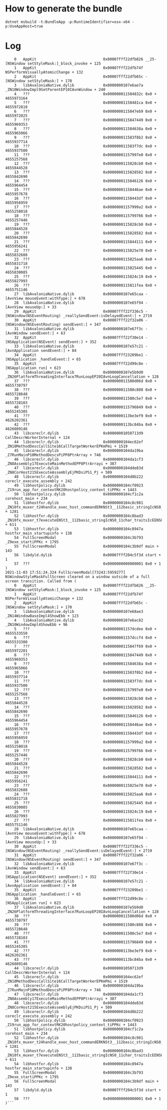 # How to generate the bundle
```dotnet msbuild -t:BundleApp -p:RuntimeIdentifier=osx-x64 -p:UseAppHost=true```

# Log
```2021-11-03 17:51:24.314 FullScreenModal[73243:5959277] NSWindowStyleMaskFullScreen cleared on a window outside of a full screen transition. Called from (
	0   AppKit                              0x00007fff22dfb826 __25-[NSWindow setStyleMask:]_block_invoke + 125
	1   AppKit                              0x00007fff22dfb74f NSPerformVisuallyAtomicChange + 132
	2   AppKit                              0x00007fff22dfb65c -[NSWindow setStyleMask:] + 170
	3   libAvaloniaNative.dylib             0x0000000107e6ae7a _ZN10WindowImpl9SetParentEP10IAvnWindow + 240
	4   ???                                 0x000000011584832c 0x0 + 4655973164
	5   ???                                 0x00000001158481ca 0x0 + 4655972810
	6   ???                                 0x0000000115847eb9 0x0 + 4655972025
	7   ???                                 0x0000000115847449 0x0 + 4655969353
	8   ???                                 0x000000011584638a 0x0 + 4655965066
	9   ???                                 0x000000011583f8b2 0x0 + 4655937714
	10  ???                                 0x000000011583f7dc 0x0 + 4655937500
	11  ???                                 0x00000001157997e0 0x0 + 4655257568
	12  ???                                 0x0000000115828cb0 0x0 + 4655844528
	13  ???                                 0x0000000115828582 0x0 + 4655842690
	14  ???                                 0x0000000115846126 0x0 + 4655964454
	15  ???                                 0x00000001158446ae 0x0 + 4655957678
	16  ???                                 0x00000001158443df 0x0 + 4655956959
	17  ???                                 0x00000001157999a2 0x0 + 4655258018
	18  ???                                 0x0000000115799766 0x0 + 4655257446
	19  ???                                 0x0000000115828cb0 0x0 + 4655844528
	20  ???                                 0x0000000115828582 0x0 + 4655842690
	21  ???                                 0x0000000115844111 0x0 + 4655956241
	22  ???                                 0x0000000115825e70 0x0 + 4655832688
	23  ???                                 0x0000000115825aa6 0x0 + 4655831718
	24  ???                                 0x0000000115825445 0x0 + 4655830085
	25  ???                                 0x0000000115824c19 0x0 + 4655827993
	26  ???                                 0x0000000115811fea 0x0 + 4655751146
	27  libAvaloniaNative.dylib             0x0000000107e65caa -[AvnView mouseEvent:withType:] + 678
	28  libAvaloniaNative.dylib             0x0000000107e65f94 -[AvnView mouseUp:] + 33
	29  AppKit                              0x00007fff22f336c5 -[NSWindow(NSEventRouting) _reallySendEvent:isDelayedEvent:] + 2719
	30  AppKit                              0x00007fff22f32a06 -[NSWindow(NSEventRouting) sendEvent:] + 347
	31  libAvaloniaNative.dylib             0x0000000107e67f3c -[AvnWindow sendEvent:] + 63
	32  AppKit                              0x00007fff22f30e14 -[NSApplication(NSEvent) sendEvent:] + 352
	33  libAvaloniaNative.dylib             0x0000000107e57c21 -[AvnApplication sendEvent:] + 84
	34  AppKit                              0x00007fff23209be1 -[NSApplication _handleEvent:] + 65
	35  AppKit                              0x00007fff22d99c8e -[NSApplication run] + 623
	36  libAvaloniaNative.dylib             0x0000000107e5b9d0 _ZN26PlatformThreadingInterface7RunLoopEP20IAvnLoopCancellation + 128
	37  ???                                 0x000000011580d06d 0x0 + 4655730797
	38  ???                                 0x000000011580c808 0x0 + 4655728648
	39  ???                                 0x000000011580c5e7 0x0 + 4655728103
	40  ???                                 0x0000000115796849 0x0 + 4655245385
	41  ???                                 0x0000000113be3ef9 0x0 + 4626202361
	42  ???                                 0x0000000113bc84ba 0x0 + 4626089146
	43  libcoreclr.dylib                    0x00000001050713d9 CallDescrWorkerInternal + 124
	44  libcoreclr.dylib                    0x0000000104ec62ef _ZN18MethodDescCallSite16CallTargetWorkerEPKmPmi + 1519
	45  libcoreclr.dylib                    0x0000000104da19ba _Z7RunMainP10MethodDescsPiPP8PtrArray + 746
	46  libcoreclr.dylib                    0x0000000104da1cf3 _ZN8Assembly17ExecuteMainMethodEPP8PtrArrayi + 387
	47  libcoreclr.dylib                    0x0000000104dde83d _ZN8CorHost215ExecuteAssemblyEjPKDsiPS1_Pj + 509
	48  libcoreclr.dylib                    0x0000000104d8b222 coreclr_execute_assembly + 242
	49  libhostpolicy.dylib                 0x0000000104cf0923 _Z19run_app_for_contextRK20hostpolicy_context_tiPPKc + 1443
	50  libhostpolicy.dylib                 0x0000000104cf1c2a corehost_main + 234
	51  libhostfxr.dylib                    0x0000000104c8c981 _ZN10fx_muxer_t24handle_exec_host_commandERKNSt3__112basic_stringIcNS0_11char_traitsIcEENS0_9allocatorIcEEEERK19host_startup_info_tS8_RKNS0_13unordered_mapI13known_optionsNS0_6vectorIS6_NS4_IS6_EEEE18known_options_hashNS0_8equal_toISD_EENS4_INS0_4pairIKSD_SG_EEEEEEiPPKci11host_mode_tPciPi + 1281
	52  libhostfxr.dylib                    0x0000000104c8bad3 _ZN10fx_muxer_t7executeENSt3__112basic_stringIcNS0_11char_traitsIcEENS0_9allocatorIcEEEEiPPKcRK19host_startup_info_tPciPi + 611
	53  libhostfxr.dylib                    0x0000000104c8947a hostfxr_main_startupinfo + 138
	54  FullScreenModal                     0x0000000104c3b793 _Z9exe_startiPPKc + 1795
	55  FullScreenModal                     0x0000000104c3b9df main + 143
	56  libdyld.dylib                       0x00007fff204c5f3d start + 1
	57  ???                                 0x0000000000000001 0x0 + 1
)
2021-11-03 17:51:24.324 FullScreenModal[73243:5959277] NSWindowStyleMaskFullScreen cleared on a window outside of a full screen transition. Called from (
	0   AppKit                              0x00007fff22dfb826 __25-[NSWindow setStyleMask:]_block_invoke + 125
	1   AppKit                              0x00007fff22dfb74f NSPerformVisuallyAtomicChange + 132
	2   AppKit                              0x00007fff22dfb65c -[NSWindow setStyleMask:] + 170
	3   libAvaloniaNative.dylib             0x0000000107e68ae3 _ZN14WindowBaseImpl4ShowEbb + 123
	4   libAvaloniaNative.dylib             0x0000000107e6ac82 _ZN10WindowImpl4ShowEbb + 96
	5   ???                                 0x00000001157dcdee 0x0 + 4655533550
	6   ???                                 0x00000001157dccf4 0x0 + 4655533300
	7   ???                                 0x0000000115847f69 0x0 + 4655972201
	8   ???                                 0x0000000115847449 0x0 + 4655969353
	9   ???                                 0x000000011584638a 0x0 + 4655965066
	10  ???                                 0x000000011583f8b2 0x0 + 4655937714
	11  ???                                 0x000000011583f7dc 0x0 + 4655937500
	12  ???                                 0x00000001157997e0 0x0 + 4655257568
	13  ???                                 0x0000000115828cb0 0x0 + 4655844528
	14  ???                                 0x0000000115828582 0x0 + 4655842690
	15  ???                                 0x0000000115846126 0x0 + 4655964454
	16  ???                                 0x00000001158446ae 0x0 + 4655957678
	17  ???                                 0x00000001158443df 0x0 + 4655956959
	18  ???                                 0x00000001157999a2 0x0 + 4655258018
	19  ???                                 0x0000000115799766 0x0 + 4655257446
	20  ???                                 0x0000000115828cb0 0x0 + 4655844528
	21  ???                                 0x0000000115828582 0x0 + 4655842690
	22  ???                                 0x0000000115844111 0x0 + 4655956241
	23  ???                                 0x0000000115825e70 0x0 + 4655832688
	24  ???                                 0x0000000115825aa6 0x0 + 4655831718
	25  ???                                 0x0000000115825445 0x0 + 4655830085
	26  ???                                 0x0000000115824c19 0x0 + 4655827993
	27  ???                                 0x0000000115811fea 0x0 + 4655751146
	28  libAvaloniaNative.dylib             0x0000000107e65caa -[AvnView mouseEvent:withType:] + 678
	29  libAvaloniaNative.dylib             0x0000000107e65f94 -[AvnView mouseUp:] + 33
	30  AppKit                              0x00007fff22f336c5 -[NSWindow(NSEventRouting) _reallySendEvent:isDelayedEvent:] + 2719
	31  AppKit                              0x00007fff22f32a06 -[NSWindow(NSEventRouting) sendEvent:] + 347
	32  libAvaloniaNative.dylib             0x0000000107e67f3c -[AvnWindow sendEvent:] + 63
	33  AppKit                              0x00007fff22f30e14 -[NSApplication(NSEvent) sendEvent:] + 352
	34  libAvaloniaNative.dylib             0x0000000107e57c21 -[AvnApplication sendEvent:] + 84
	35  AppKit                              0x00007fff23209be1 -[NSApplication _handleEvent:] + 65
	36  AppKit                              0x00007fff22d99c8e -[NSApplication run] + 623
	37  libAvaloniaNative.dylib             0x0000000107e5b9d0 _ZN26PlatformThreadingInterface7RunLoopEP20IAvnLoopCancellation + 128
	38  ???                                 0x000000011580d06d 0x0 + 4655730797
	39  ???                                 0x000000011580c808 0x0 + 4655728648
	40  ???                                 0x000000011580c5e7 0x0 + 4655728103
	41  ???                                 0x0000000115796849 0x0 + 4655245385
	42  ???                                 0x0000000113be3ef9 0x0 + 4626202361
	43  ???                                 0x0000000113bc84ba 0x0 + 4626089146
	44  libcoreclr.dylib                    0x00000001050713d9 CallDescrWorkerInternal + 124
	45  libcoreclr.dylib                    0x0000000104ec62ef _ZN18MethodDescCallSite16CallTargetWorkerEPKmPmi + 1519
	46  libcoreclr.dylib                    0x0000000104da19ba _Z7RunMainP10MethodDescsPiPP8PtrArray + 746
	47  libcoreclr.dylib                    0x0000000104da1cf3 _ZN8Assembly17ExecuteMainMethodEPP8PtrArrayi + 387
	48  libcoreclr.dylib                    0x0000000104dde83d _ZN8CorHost215ExecuteAssemblyEjPKDsiPS1_Pj + 509
	49  libcoreclr.dylib                    0x0000000104d8b222 coreclr_execute_assembly + 242
	50  libhostpolicy.dylib                 0x0000000104cf0923 _Z19run_app_for_contextRK20hostpolicy_context_tiPPKc + 1443
	51  libhostpolicy.dylib                 0x0000000104cf1c2a corehost_main + 234
	52  libhostfxr.dylib                    0x0000000104c8c981 _ZN10fx_muxer_t24handle_exec_host_commandERKNSt3__112basic_stringIcNS0_11char_traitsIcEENS0_9allocatorIcEEEERK19host_startup_info_tS8_RKNS0_13unordered_mapI13known_optionsNS0_6vectorIS6_NS4_IS6_EEEE18known_options_hashNS0_8equal_toISD_EENS4_INS0_4pairIKSD_SG_EEEEEEiPPKci11host_mode_tPciPi + 1281
	53  libhostfxr.dylib                    0x0000000104c8bad3 _ZN10fx_muxer_t7executeENSt3__112basic_stringIcNS0_11char_traitsIcEENS0_9allocatorIcEEEEiPPKcRK19host_startup_info_tPciPi + 611
	54  libhostfxr.dylib                    0x0000000104c8947a hostfxr_main_startupinfo + 138
	55  FullScreenModal                     0x0000000104c3b793 _Z9exe_startiPPKc + 1795
	56  FullScreenModal                     0x0000000104c3b9df main + 143
	57  libdyld.dylib                       0x00007fff204c5f3d start + 1
	58  ???                                 0x0000000000000001 0x0 + 1
)```
